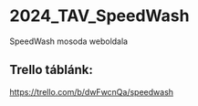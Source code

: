 # 2024_TAV_SpeedWash
SpeedWash mosoda weboldala

## Trello táblánk:
https://trello.com/b/dwFwcnQa/speedwash
